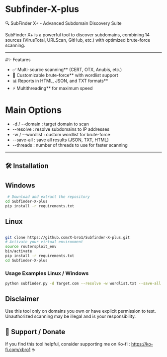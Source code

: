 # Subfinder-X-plus
🔍 SubFinder X+ - Advanced Subdomain Discovery Suite  

SubFinder X+ is a powerful tool to discover subdomains, combining 14 sources (VirusTotal, URLScan, GitHub, etc.) with optimized brute-force scanning.  

---

#✨ Features  
- ✅ Multi-source scanning** (CERT, OTX, Anubis, etc.)  
- 🚀 Customizable brute-force** with wordlist support  
- 📊 Reports in HTML, JSON, and TXT formats**  
- ⚡ Multithreading** for maximum speed

# Main Options
- -d / --domain : target domain to scan
- --resolve : resolve subdomains to IP addresses
- -w / --wordlist : custom wordlist for brute-force
- --save-all : save all results (JSON, TXT, HTML)
- --threads : number of threads to use for faster scanning

---

## 🛠 Installation  

## Windows
```bash
 # Download and extract the repository
cd Subfinder-X-plus
pip install -r requirements.txt
```

## Linux
```bash

git clone https://github.com/X-bro1/Subfinder-X-plus.git
# Activate your virtual environment
source routersploit_env
bin/activate
pip install -r requirements.txt
cd Subfinder-X-plus
```

### Usage Examples Linux / Windows
```bash
python subfinder.py -d Target.com --resolve -w wordlist.txt --save-all 
```

## Disclaimer
Use this tool only on domains you own or have explicit permission to test. Unauthorized scanning may be illegal and is your responsibility.

## 🔗 Support / Donate

If you find this tool helpful, consider supporting me on Ko-fi : https://ko-fi.com/xbro1 ☕️
